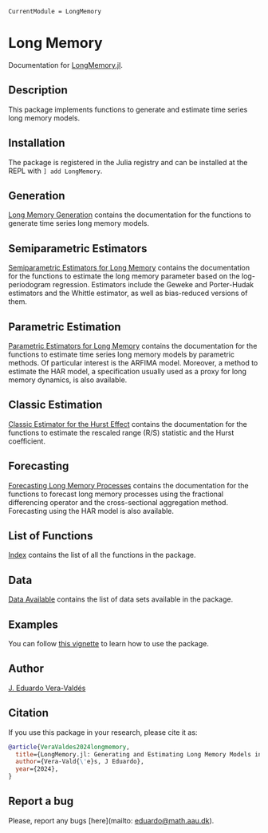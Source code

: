 ```@meta
CurrentModule = LongMemory
```

# Long Memory

Documentation for [LongMemory.jl](https://github.com/everval/LongMemory.jl).

## Description

This package implements functions to generate and estimate time series long memory models.

## Installation

The package is registered in the Julia registry and can be installed at the REPL with `] add LongMemory`.

## Generation

[Long Memory Generation](@ref) contains the documentation for the functions to generate time series long memory models.

## Semiparametric Estimators

[Semiparametric Estimators for Long Memory](@ref) contains the documentation for the functions to estimate the long memory parameter based on the log-periodogram regression. Estimators include the Geweke and Porter-Hudak estimators and the Whittle estimator, as well as bias-reduced versions of them.

## Parametric Estimation

[Parametric Estimators for Long Memory](@ref) contains the documentation for the functions to estimate time series long memory models by parametric methods. Of particular interest is the ARFIMA model. Moreover, a method to estimate the HAR model, a specification usually used as a proxy for long memory dynamics, is also available.

## Classic Estimation

[Classic Estimator for the Hurst Effect](@ref) contains the documentation for the functions to estimate the rescaled range (R/S) statistic and the Hurst coefficient.

## Forecasting

[Forecasting Long Memory Processes](@ref) contains the documentation for the functions to forecast long memory processes using the fractional differencing operator and the cross-sectional aggregation method. Forecasting using the HAR model is also available.

## List of Functions

[Index](@ref) contains the list of all the functions in the package.

## Data

[Data Available](@ref) contains the list of data sets available in the package.

## Examples

You can follow [this vignette](https://everval.github.io/files\LM_notebook.html) to learn how to use the package.

## Author

[J. Eduardo Vera-Valdés](https://everval.github.io/)

## Citation

If you use this package in your research, please cite it as:

```bibtex
@article{VeraValdes2024longmemory,
  title={LongMemory.jl: Generating and Estimating Long Memory Models in Julia},
  author={Vera-Vald{\'e}s, J Eduardo},
  year={2024},
}
```

## Report a bug

Please, report any bugs [here](mailto: eduardo@math.aau.dk).
